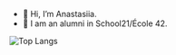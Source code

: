 - 👋 Hi, I’m Anastasiia.
- 🌱 I am an alumni in School21/École 42.

<!---  ![My Codewars rank](https://www.codewars.com/users/morrkof/badges/micro)  ---> 

<!---  ![](https://leetcard.jacoblin.cool/morrkof?theme=unicorn)  ---> 

![Top Langs](https://github-readme-stats.vercel.app/api/top-langs/?username=morrkof&theme=aura_dark&border_radius=3&layout=compact&langs_count=6) 

<!--- [![ppipes's 42 stats](https://badge42.vercel.app/api/v2/cl1l4a829001109jia2rxsvxk/stats?cursusId=21&coalitionId=92)](https://github.com/JaeSeoKim/badge42) ---> 

<!--- [![Anurag's GitHub stats](https://github-readme-stats.vercel.app/api?username=morrkof&theme=blueberry&show_icons=true)](https://github.com/anuraghazra/github-readme-stats) --->



<!-- ![Ppipes's profile views](https://komarev.com/ghpvc/?username=morrkof&label=PROFILE+VIEWS&style=flat-square) -->
